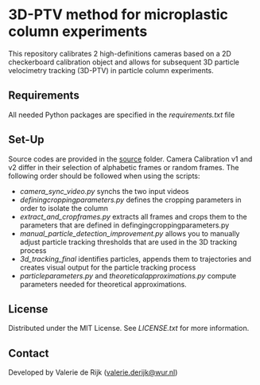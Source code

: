 # 3D-PTV method for microplastic column experiments
This repository calibrates 2 high-definitions cameras based on a 2D checkerboard calibration object and allows for subsequent 3D particle velocimetry tracking (3D-PTV) in particle column experiments. 

## Requirements
All needed Python packages are specified in the *requirements.txt* file 

## Set-Up 
Source codes are provided in the [source](https://github.com/valeriederijk/3D-PTV-microplastic/tree/master/scripts) folder. Camera Calibration v1 and v2 differ in their selection of alphabetic frames or random frames. The following order should be followed when using the scripts: 
- *camera_sync_video.py* synchs the two input videos
- *definingcroppingparameters.py* defines the cropping parameters in order to isolate the column
- *extract_and_cropframes.py* extracts all frames and crops them to the parameters that are defined in defingingcroppingparameters.py
- *manual_particle_detection_improvement.py* allows you to manually adjust particle tracking thresholds that are used in the 3D tracking process
- *3d_tracking_final* identifies particles, appends them to trajectories and creates visual output for the particle tracking process
- *particleparameters.py* and *theoreticalapproximations.py* compute parameters needed for theoretical approximations.

## License 
Distributed under the MIT License. See *LICENSE.txt* for more information.

## Contact
Developed by Valerie de Rijk (valerie.derijk@wur.nl)
